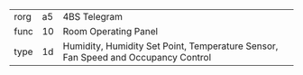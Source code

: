 
|    |   |   |
| -- | - | - |
| rorg | a5 | 4BS Telegram |
| func | 10 | Room Operating Panel |
| type | 1d | Humidity, Humidity Set Point, Temperature Sensor, Fan Speed and Occupancy Control |
